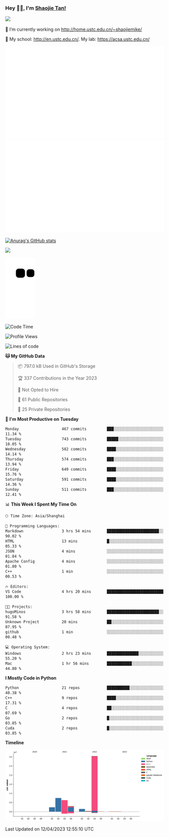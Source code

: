 

<!--
**Kirrito-k423/Kirrito-k423** is a ✨ _special_ ✨ repository because its `README.md` (this file) appears on your GitHub profile.

Here are some ideas to get you started:

- 🔭 I’m currently working on ...
- 🌱 I’m currently learning ...
- 👯 I’m looking to collaborate on ...
- 🤔 I’m looking for help with ...
- 💬 Ask me about ...
- 📫 How to reach me: ...
- 😄 Pronouns: ...
- ⚡ Fun fact: ...
-->
### Hey 👋🏽, I'm [Shaojie Tan!](http://home.ustc.edu.cn/~shaojiemike/about)

![](https://visitor-badge.glitch.me/badge?page_id=Kirrito-k423.Kirrito-k423)

🔭 I’m currently working on http://home.ustc.edu.cn/~shaojiemike/

👯 My school: http://en.ustc.edu.cn/. My lab: https://acsa.ustc.edu.cn/

![](https://github.com/Kirrito-k423/github-stats/blob/master/generated/overview.svg)
![](https://github.com/Kirrito-k423/github-stats/blob/master/generated/languages.svg)

[![Anurag's GitHub stats](https://github-readme-stats.vercel.app/api?username=Kirrito-k423&theme=flag-india&show_icons=true&hide=stars,prs,issues,contribs)](https://github.com/anuraghazra/github-readme-stats)

![](https://github-profile-summary-cards.vercel.app/api/cards/profile-details?username=Kirrito-k423&theme=vue)

![snake gif](https://github.com/Kirrito-k423/Kirrito-k423/blob/output/github-contribution-grid-snake.svg)

<!--START_SECTION:waka-->
![Code Time](http://img.shields.io/badge/Code%20Time-626%20hrs%2013%20mins-blue)

![Profile Views](http://img.shields.io/badge/Profile%20Views-2-blue)

![Lines of code](https://img.shields.io/badge/From%20Hello%20World%20I%27ve%20Written-51.1%20million%20lines%20of%20code-blue)

**🐱 My GitHub Data** 

> 📦 797.0 kB Used in GitHub's Storage 
 > 
> 🏆 337 Contributions in the Year 2023
 > 
> 🚫 Not Opted to Hire
 > 
> 📜 61 Public Repositories 
 > 
> 🔑 25 Private Repositories 
 > 
📅 **I'm Most Productive on Tuesday** 

```text
Monday                   467 commits         ███░░░░░░░░░░░░░░░░░░░░░░   11.34 % 
Tuesday                  743 commits         █████░░░░░░░░░░░░░░░░░░░░   18.05 % 
Wednesday                582 commits         ████░░░░░░░░░░░░░░░░░░░░░   14.14 % 
Thursday                 574 commits         ███░░░░░░░░░░░░░░░░░░░░░░   13.94 % 
Friday                   649 commits         ████░░░░░░░░░░░░░░░░░░░░░   15.76 % 
Saturday                 591 commits         ████░░░░░░░░░░░░░░░░░░░░░   14.36 % 
Sunday                   511 commits         ███░░░░░░░░░░░░░░░░░░░░░░   12.41 % 
```


📊 **This Week I Spent My Time On** 

```text
🕑︎ Time Zone: Asia/Shanghai

💬 Programming Languages: 
Markdown                 3 hrs 54 mins       ███████████████████████░░   90.02 % 
HTML                     13 mins             █░░░░░░░░░░░░░░░░░░░░░░░░   05.33 % 
JSON                     4 mins              ░░░░░░░░░░░░░░░░░░░░░░░░░   01.84 % 
Apache Config            4 mins              ░░░░░░░░░░░░░░░░░░░░░░░░░   01.80 % 
C++                      1 min               ░░░░░░░░░░░░░░░░░░░░░░░░░   00.53 % 

🔥 Editors: 
VS Code                  4 hrs 20 mins       █████████████████████████   100.00 % 

🐱‍💻 Projects: 
hugoMinos                3 hrs 58 mins       ███████████████████████░░   91.58 % 
Unknown Project          20 mins             ██░░░░░░░░░░░░░░░░░░░░░░░   07.95 % 
github                   1 min               ░░░░░░░░░░░░░░░░░░░░░░░░░   00.48 % 

💻 Operating System: 
Windows                  2 hrs 23 mins       ██████████████░░░░░░░░░░░   55.20 % 
Mac                      1 hr 56 mins        ███████████░░░░░░░░░░░░░░   44.80 % 
```

**I Mostly Code in Python** 

```text
Python                   21 repos            ██████████░░░░░░░░░░░░░░░   40.38 % 
C++                      9 repos             ████░░░░░░░░░░░░░░░░░░░░░   17.31 % 
C                        4 repos             ██░░░░░░░░░░░░░░░░░░░░░░░   07.69 % 
Go                       2 repos             █░░░░░░░░░░░░░░░░░░░░░░░░   03.85 % 
Cuda                     2 repos             █░░░░░░░░░░░░░░░░░░░░░░░░   03.85 % 
```



**Timeline**

![Lines of Code chart](https://raw.githubusercontent.com/Kirrito-k423/Kirrito-k423/main/assets/bar_graph.png)


 Last Updated on 12/04/2023 12:55:10 UTC
<!--END_SECTION:waka-->

